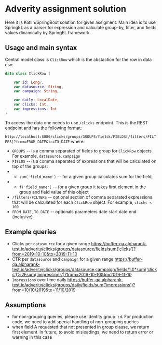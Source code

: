 # Adverity assignment solution

Here it is Kotlin/SpringBoot solution for given assigment. Main idea is to use SpringEL as a parser for expression and calculate group-by, 
filter, and fields values dinamically by SpringEL framework.
## Usage and main syntax

Central model class is `ClickRow` which is the abstaction for the row in data csv:

```kotlin
data class ClickRow (

    var id: Long?,
    var datasource: String,
    var campaign: String,

    var daily: LocalDate,
    var clicks: Int,
    var impressions: Int
)
```
To access the data one needs to use `/clicks` endpoint. This is the REST endpoint and has the following format:

`http://localhost:8080/clicks/groups/GROUPS/fields/FIELDS[/filters/FILTERS]?from=FROM_DATE&to=TO_DATE`
where:
* `GROUPS` -- is a comma separated of fields to group for `ClickRow` objects. For example, `datasource,campaign`
* `FIELDS` -- is a comma separated of expressions that will be calculated on top of the groups: 
* * `sum('field_name')` -- for a given group calculates sum for the field, 
* * `f('field_name')` -- for a given group it takes first element in the group and field value of this object
* `/filters/FILTERS` -- optional section of comma separated expressions that will be calculated for each `ClickRow` object. For example, `clicks < 100`
* `FROM_DATE`, `TO_DATE` -- optionals parameters date start date end (inclusive)


## Example queries
* Clicks per `datasource` for a given range
 https://buffer-qa.alpharank-test.io/adverity/clicks/groups/datasource/fields/sum('clicks')?from=2019-10-10&to=2019-11-10
* CTR per `datasource` and `campaign` for a given range
https://buffer-qa.alpharank-test.io/adverity/clicks/groups/datasource,campaign/fields/1.0*sum('clicks')%2Fsum('impressions')?from=2019-10-10&to=2019-11-10
* `Impressions` over time daily 
https://buffer-qa.alpharank-test.io/adverity/clicks/groups/daily/fields/sum('impressions')?from=10/10/2019&to=11/10/2019
## Assumptions
* for non-grouping queries, please use Identity group: `id`. For production code, we need to add special handling of non-grouping queries
* when field A requested that not presented in group clause, we return first element. In future, to avoid misleadings, we need to return error or warning in this case
